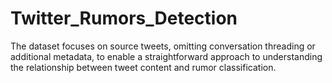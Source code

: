 # Twitter_Rumors_Detection
The dataset focuses on source tweets, omitting conversation threading or additional metadata, to enable a straightforward approach to understanding the relationship between tweet content and rumor classification.
